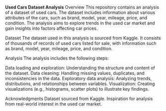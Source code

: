 **Used Cars Dataset Analysis**
Overview
This repository contains an analysis of a dataset of used cars. The dataset includes information about various attributes of the cars, such as brand, model, year, mileage, price, and condition. The analysis aims to explore trends in the used car market and gain insights into factors affecting car prices.

Dataset
The dataset used in this analysis is sourced from Kaggle. It consists of thousands of records of used cars listed for sale, with information such as brand, model, year, mileage, price, and condition.

Analysis
The analysis includes the following steps:

Data loading and exploration: Understanding the structure and content of the dataset.
Data cleaning: Handling missing values, duplicates, and inconsistencies in the data.
Exploratory data analysis: Analyzing trends, distributions, and relationships between variables.
Visualization: Creating visualizations (e.g., histograms, scatter plots) to illustrate key findings.

Acknowledgments
Dataset sourced from Kaggle.
Inspiration for analysis from real-world interest in the used car market.
